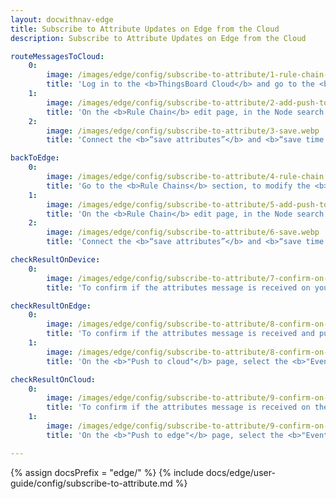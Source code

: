 ```yaml
---
layout: docwithnav-edge
title: Subscribe to Attribute Updates on Edge from the Cloud
description: Subscribe to Attribute Updates on Edge from the Cloud

routeMessagesToCloud:
    0:
        image: /images/edge/config/subscribe-to-attribute/1-rule-chain-templates.webp
        title: 'Log in to the <b>ThingsBoard Cloud</b> and go to the <b>Edge management > Rule chain templates</b> section and click on the <b>Rule chain</b> assigned to your <b>Edge instance.</b>'
    1:
        image: /images/edge/config/subscribe-to-attribute/2-add-push-to-cloud.webp
        title: 'On the <b>Rule Chain</b> edit page, in the Node search bar find the <b>"push to cloud"</b> node. It pushes messages from Edge to Cloud. Drag and drop the node onto the <b>Rule Chain</b> sheet. Then, in the <b>"Add rule node"</b> pop-up window enter the node title and select the <b>"Client attributes"</b> option in the <b>"Entity attributes scope"</b> field. Click the <b>"Add"</b> button to proceed.'
    2:
        image: /images/edge/config/subscribe-to-attribute/3-save.webp
        title: 'Connect the <b>“save attributes”</b> and <b>“save time series”</b> nodes to the <b>"push to cloud"</b> node and set the <b>"Success"</b> link label. Click the <b>“Apply changes”</b> button on the <b>Rule Chain</b> sheet.'

backToEdge:
    0:
        image: /images/edge/config/subscribe-to-attribute/4-rule-chain.webp
        title: 'Go to the <b>Rule Chains</b> section, to modify the <b>Rule Chain.</b>'
    1:
        image: /images/edge/config/subscribe-to-attribute/5-add-push-to-edge.webp
        title: 'On the <b>Rule Chain</b> edit page, in the Node search bar find the <b>"push to edge"</b> node. It pushes messages from Cloud to Edge. Drag and drop the node onto the <b>Rule Chain</b> sheet. Then, in the <b>"Add rule node"</b> pop-up window enter the node title and select the <b>"Shared attributes"</b> option in the <b>"Entity attributes scope"</b> field. Click the <b>"Add"</b> button to proceed.'
    2:
        image: /images/edge/config/subscribe-to-attribute/6-save.webp
        title: 'Connect the <b>“save attributes”</b> and <b>“save time series”</b> nodes to the <b>"push to edge"</b> node and set the <b>"Success"</b> link label. Click the <b>“Apply changes”</b> button on the <b>Rule Chain</b> sheet.'

checkResultOnDevice:
    0:
        image: /images/edge/config/subscribe-to-attribute/7-confirm-on-device.webp
        title: 'To confirm if the attributes message is received on your Edge instance, go to the <b>Entities > Devices</b> section and click on the <b>device</b>. On the <b>"Device details"</b> page, select the <b>"Attributes"</b> tab and select the <b>"Client attributes"</b> option in the <b>"Entity attributes scope"</b> drop-down menu.'

checkResultOnEdge:
    0:
        image: /images/edge/config/subscribe-to-attribute/8-confirm-on-edge-node-1.webp
        title: 'To confirm if the attributes message is received and pushed to Cloud, go to the <b>Rule chains</b> section of your Edge instance and click on the <b>Rule chain</b>. Click on the <b>"push to cloud"</b> node.'
    1:
        image: /images/edge/config/subscribe-to-attribute/8-confirm-on-edge-node-2.webp
        title: 'On the <b>"Push to cloud"</b> page, select the <b>"Events"</b> tab. If you have debug mode enabled, select the <b>"Debug"</b> option in the <b>"Event type"</b> drop-down menu. You should see two new records - <b>"IN"</b> and <b>"OUT"</b>, where the <b>"IN"</b> record defines the attributes received from the device, and the <b>"OUT"</b> record defines the attributes message pushed to the <b>Cloud</b>.'

checkResultOnCloud:
    0:
        image: /images/edge/config/subscribe-to-attribute/9-confirm-on-cloud-node-1.webp
        title: 'To confirm if the attributes message is received on the Cloud and pushed back to the Edge, go to the <b>Rule chains</b> section of your Cloud and click on the <b>Rule chain</b>. Click twice on the <b>"push to edge"</b> node.'
    1:
        image: /images/edge/config/subscribe-to-attribute/9-confirm-on-cloud-node-2.webp
        title: 'On the <b>"Push to edge"</b> page, select the <b>"Events"</b> tab. If you have debug mode enabled, select the <b>"Debug"</b> option from the <b>"Event type"</b> drop-down menu. You should see two new records - <b>"IN"</b> and <b>"OUT"</b>, where the <b>"IN"</b> record defines the attributes received from Edge, and the <b>"OUT"</b> record defines the attributes message pushed back to <b>Edge</b>.'

---
```

{% assign docsPrefix = "edge/" %}
{% include docs/edge/user-guide/config/subscribe-to-attribute.md %}